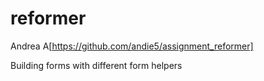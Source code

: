 reformer
========

Andrea A[https://github.com/andie5/assignment_reformer]

Building forms with different form helpers
